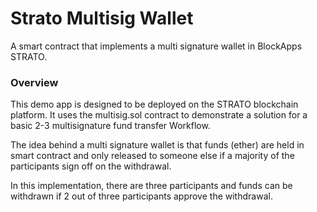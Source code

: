 # Strato Multisig Wallet

A smart contract that implements a multi signature wallet in BlockApps STRATO.  

### Overview
This demo app is designed to be deployed on the STRATO blockchain platform.  It uses the multisig.sol contract to demonstrate a solution for a basic 2-3 multisignature fund transfer Workflow.

The idea behind a multi signature wallet is that funds (ether) are held in smart contract and only released to someone else if a majority of the participants sign off on the withdrawal.

In this implementation, there are three participants and funds can be withdrawn if 2 out of three participants approve the withdrawal.
